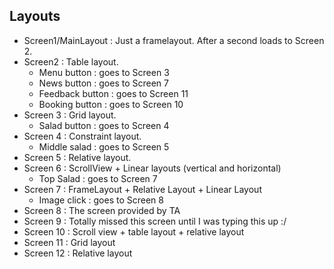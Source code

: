 ## Layouts
* Screen1/MainLayout : Just a framelayout.  After a second loads to Screen 2.
* Screen2 : Table layout.
  * Menu button : goes to Screen 3
  * News button : goes to Screen 7
  * Feedback button : goes to Screen 11
  * Booking button : goes to Screen 10
* Screen 3 : Grid layout.
  * Salad button : goes to Screen 4
* Screen 4 : Constraint layout.
  * Middle salad : goes to Screen 5
* Screen 5 : Relative layout.
* Screen 6 : ScrollView + Linear layouts (vertical and horizontal)
  * Top Salad : goes to Screen 7
* Screen 7 : FrameLayout + Relative Layout + Linear Layout
  * Image click : goes to Screen 8
* Screen 8 : The screen provided by TA
* Screen 9 : Totally missed this screen until I was typing this up :/
* Screen 10 : Scroll view + table layout + relative layout
* Screen 11 : Grid layout
* Screen 12 : Relative layout
